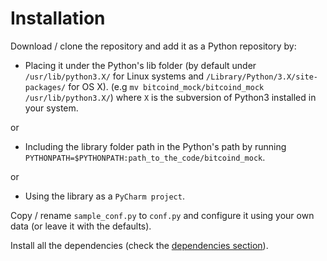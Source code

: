 # Installation

Download / clone the repository and add it as a Python repository by:

- Placing it under the Python's lib folder (by default under `/usr/lib/python3.X/` for Linux systems and 
`/Library/Python/3.X/site-packages/` for OS X). (e.g `mv bitcoind_mock/bitcoind_mock /usr/lib/python3.X/`) where `X` is 
the subversion of Python3 installed in your system.

or

- Including the library folder path in the Python's path by running 
`PYTHONPATH=$PYTHONPATH:path_to_the_code/bitcoind_mock`.

or

- Using the library as a `PyCharm project`.

Copy / rename `sample_conf.py` to `conf.py` and configure it using your own data (or leave it with the defaults).

Install all the dependencies (check the [dependencies section](DEPENDENCIES.md)).